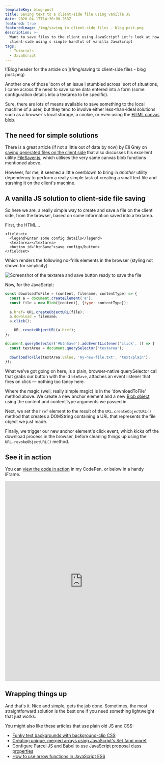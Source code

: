 ```yaml
---
templateKey: blog-post
title: Saving text to a client-side file using vanilla JS
date: 2020-04-17T14:30:00.263Z
featured: true
featuredimage: /img/saving to client-side files - blog post.png
description: >-
  Want to save files to the client using JavaScript? Let's look at how to save a file
  client-side using s simple handful of vanilla JavaScript
tags:
  - Tutorials
  - JavaScript
---
```


![Blog header for the article on ](/img/saving to client-side files - blog post.png)

Another one of those 'born of an issue I stumbled across' sort of situations, I came across the need to save some data entered into a form (some configuration details into a textarea to be specific). 

Sure, there are lots of means available to save something to the local machine of a user, but they tend to involve either less-than-ideal solutions such as a browser's local storage, a cookie, or even using the [HTML canvas blob](https://html.spec.whatwg.org/multipage/canvas.html).

## The need for simple solutions

There is a great article (if not a little out of date by now) by Eli Grey on [saving generated files on the client side](https://eligrey.com/blog/saving-generated-files-on-the-client-side/) that also discusses his excellent utility [FileSaver.js](https://github.com/eligrey/FileSaver.js), which utilises the very same canvas blob functions mentioned above.

However, for me, it seemed a little overblown to bring in *another* utility dependency to perform a really simple task of creating a small text file and stashing it on the client's machine.

## A vanilla JS solution to client-side file saving

So here we are, a really simple way to create and save a file on the client side, from the browser, based on some information saved into a textarea.

First, the HTML...

```markup
<fieldset>
  <legend>Enter some config details</legend>
  <textarea></textarea>
  <button id="btnSave">save config</button>
</fieldset>
```

Which renders the following no-frills elements in the browser (styling not shown for simplicity):

![Screenshot of the textarea and save button ready to save the file](/img/config-file-save.jpg)

Now, for the JavaScript:

```javascript
const downloadToFile = (content, filename, contentType) => {
  const a = document.createElement('a');
  const file = new Blob([content], {type: contentType});
  
  a.href= URL.createObjectURL(file);
  a.download = filename;
  a.click();

	URL.revokeObjectURL(a.href);
};

document.querySelector('#btnSave').addEventListener('click', () => {
  const textArea = document.querySelector('textarea');
  
  downloadToFile(textArea.value, 'my-new-file.txt', 'text/plain');
});
```
What we've got going on here, is a plain, browser-native querySelector call that grabs our button with the id `btnSave`, attaches an event listener that fires on click — nothing too fancy here.

Where the magic (well, really simple magic) is in the 'downloadToFile' method above. We create a new anchor element and a new [Blob object](https://developer.mozilla.org/en-US/docs/Web/API/Blob) using the content and contentType arguments we passed in. 

Next, we set the `href` element to the result of the `URL.createObjectURL()` method that creates a DOMString containing a URL that represents the file object we just made. 

Finally, we trigger our new anchor element's click event, which kicks off the download process in the browser, before cleaning things up using the `URL.revokeObjectURL()` method.

## See it in action

You can [view the code in action](https://codepen.io/robkendal/pen/dyYMqMP) in my CodePen, or below in a handy iFrame.

<iframe height="650" style="width: 100%;" scrolling="no" title="Saving files with JavaScript" src="https://codepen.io/robkendal/embed/dyYMqMP?height=265&theme-id=dark&default-tab=result" frameborder="no" allowtransparency="true" allowfullscreen="true" loading="lazy">
  See the Pen <a href='https://codepen.io/robkendal/pen/dyYMqMP'>Saving files with JavaScript</a> by Rob Kendal
  (<a href='https://codepen.io/robkendal'>@robkendal</a>) on <a href='https://codepen.io'>CodePen</a>.
</iframe>

## Wrapping things up

And that's it. Nice and simple, gets the job done. Sometimes, the most straightforward solution is the best one if you need something lightweight that just works. 

You might also like these articles that use plain old JS and CSS:

- [Funky text backgrounds with background-clip CSS](https://robkendal.co.uk/blog/2020-04-02-funky-text-backgrounds-with-background-clip-css/)
- [Creating unique, merged arrays using JavaScript's Set (and more)](https://robkendal.co.uk/blog/2020-02-04-creating-unique-merged-arrays-using-javascripts-set-and-more/)
- [Configure Parcel JS and Babel to use JavaScript proposal class properties](https://robkendal.co.uk/blog/2019-05-13-configure-parcel-js-and-babel-to-use-javascript-proposal-class-properties/)
- [How to use arrow functions in JavaScript ES6](https://robkendal.co.uk/blog/how-to-use-arrow-functions-in-javascript-es6/)